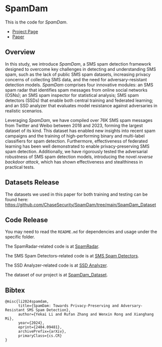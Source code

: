 # SpamDam
This is the code for *SpamDam*.

+ [Project Page](https://chasesecurity.github.io/SpamDam/)
+ [Paper](https://arxiv.org/pdf/2404.09481.pdf)

## Overview

In this study, we introduce *SpamDam*, a SMS spam detection framework designed to overcome key challenges in detecting and understanding SMS spam, such as the lack of public SMS spam datasets, increasing privacy concerns of collecting SMS data, and the need for adversary-resistant detection models. *SpamDam* comprises four innovative modules: an SMS spam radar that identifies spam messages from online social networks (OSNs); an SMS spam inspector for statistical analysis; SMS spam detectors (SSDs) that enable both central training and federated learning; and an SSD analyzer that evaluates model resistance against adversaries in realistic scenarios.

Leveraging *SpamDam*, we have compiled over 76K SMS spam messages from Twitter and Weibo between 2018 and 2023, forming the largest dataset of its kind. This dataset has enabled new insights into recent spam campaigns and the training of high-performing binary and multi-label classifiers for spam detection. Furthermore, effectiveness of federated learning has been well demonstrated to enable privacy-preserving SMS spam detection. Additionally, we have rigorously tested the adversarial robustness of SMS spam detection models, introducing the novel *reverse backdoor attack*, which has shown effectiveness and stealthiness in practical tests.


## Datasets Release

The datasets we used in this paper for both training and testing can be found here: https://github.com/ChaseSecurity/SpamDam/tree/main/SpamDam_Dataset 

## Code Release

You may need to read the `README.md` for dependencies and usage under the specific folder.

The SpamRadar-related code is at [SpamRadar](./SpamRadar/).

The SMS Spam Detectors-related code is at [SMS Spam Detectors](./SMS_Spam_Detectors).

The SSD Analyzer-related code is at [SSD Analyzer](./SSD_Analyzer).

The dataset of our project is at [SpamDam_Dataset](./SpamDam_Dataset).

## Bibtex
```
@misc{li2024spamdam,
      title={SpamDam: Towards Privacy-Preserving and Adversary-Resistant SMS Spam Detection}, 
      author={Yekai Li and Rufan Zhang and Wenxin Rong and Xianghang Mi},
      year={2024},
      eprint={2404.09481},
      archivePrefix={arXiv},
      primaryClass={cs.CR}
}
```
